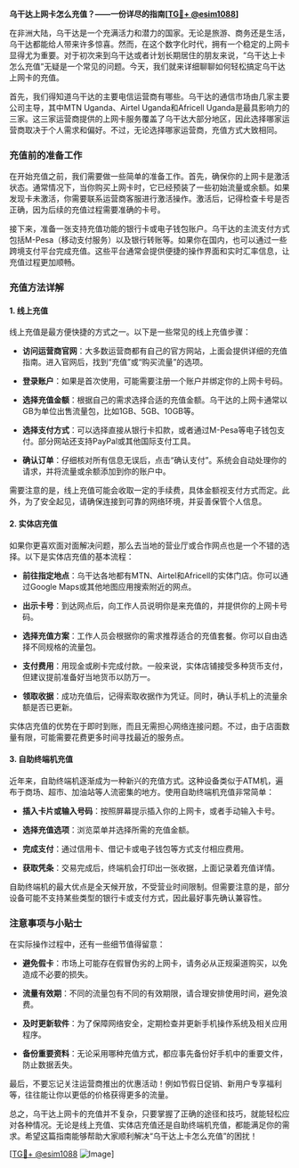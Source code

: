 **乌干达上网卡怎么充值？——一份详尽的指南[[TG💪+ @esim1088](https://t.me/s/esim1088)]**

在非洲大陆，乌干达是一个充满活力和潜力的国家。无论是旅游、商务还是生活，乌干达都能给人带来许多惊喜。然而，在这个数字化时代，拥有一个稳定的上网卡显得尤为重要。对于初次来到乌干达或者计划长期居住的朋友来说，“乌干达上卡怎么充值”无疑是一个常见的问题。今天，我们就来详细聊聊如何轻松搞定乌干达上网卡的充值。

首先，我们得知道乌干达的主要电信运营商有哪些。乌干达的通信市场由几家主要公司主导，其中MTN Uganda、Airtel Uganda和Africell Uganda是最具影响力的三家。这三家运营商提供的上网卡服务覆盖了乌干达大部分地区，因此选择哪家运营商取决于个人需求和偏好。不过，无论选择哪家运营商，充值方式大致相同。

### 充值前的准备工作

在开始充值之前，我们需要做一些简单的准备工作。首先，确保你的上网卡是激活状态。通常情况下，当你购买上网卡时，它已经预装了一些初始流量或余额。如果发现卡未激活，你需要联系运营商客服进行激活操作。激活后，记得检查卡号是否正确，因为后续的充值过程需要准确的卡号。

接下来，准备一张支持充值功能的银行卡或电子钱包账户。乌干达的主流支付方式包括M-Pesa（移动支付服务）以及银行转账等。如果你在国内，也可以通过一些跨境支付平台完成充值。这些平台通常会提供便捷的操作界面和实时汇率信息，让充值过程更加顺畅。

### 充值方法详解

#### 1. 线上充值

线上充值是最方便快捷的方式之一。以下是一些常见的线上充值步骤：

- **访问运营商官网**：大多数运营商都有自己的官方网站，上面会提供详细的充值指南。进入官网后，找到“充值”或“购买流量”的选项。
  
- **登录账户**：如果是首次使用，可能需要注册一个账户并绑定你的上网卡号码。

- **选择充值金额**：根据自己的需求选择合适的充值金额。乌干达的上网卡通常以GB为单位出售流量包，比如1GB、5GB、10GB等。

- **选择支付方式**：可以选择直接从银行卡扣款，或者通过M-Pesa等电子钱包支付。部分网站还支持PayPal或其他国际支付工具。

- **确认订单**：仔细核对所有信息无误后，点击“确认支付”。系统会自动处理你的请求，并将流量或余额添加到你的账户中。

需要注意的是，线上充值可能会收取一定的手续费，具体金额视支付方式而定。此外，为了安全起见，请确保连接到可靠的网络环境，并妥善保管个人信息。

#### 2. 实体店充值

如果你更喜欢面对面解决问题，那么去当地的营业厅或合作网点也是一个不错的选择。以下是实体店充值的基本流程：

- **前往指定地点**：乌干达各地都有MTN、Airtel和Africell的实体门店。你可以通过Google Maps或其他地图应用搜索附近的网点。

- **出示卡号**：到达网点后，向工作人员说明你是来充值的，并提供你的上网卡号码。

- **选择充值方案**：工作人员会根据你的需求推荐适合的充值套餐。你可以自由选择不同规格的流量包。

- **支付费用**：用现金或刷卡完成付款。一般来说，实体店铺接受多种货币支付，但建议提前准备好当地货币以防万一。

- **领取收据**：成功充值后，记得索取收据作为凭证。同时，确认手机上的流量余额是否已更新。

实体店充值的优势在于即时到账，而且无需担心网络连接问题。不过，由于店面数量有限，可能需要花费更多时间寻找最近的服务点。

#### 3. 自助终端机充值

近年来，自助终端机逐渐成为一种新兴的充值方式。这种设备类似于ATM机，遍布于商场、超市、加油站等人流密集的地方。使用自助终端机充值非常简单：

- **插入卡片或输入号码**：按照屏幕提示插入你的上网卡，或者手动输入卡号。

- **选择充值选项**：浏览菜单并选择所需的充值金额。

- **完成支付**：通过信用卡、借记卡或电子钱包等方式支付相应费用。

- **获取凭条**：交易完成后，终端机会打印出一张收据，上面记录着充值详情。

自助终端机的最大优点是全天候开放，不受营业时间限制。但需要注意的是，部分设备可能不支持某些类型的银行卡或支付方式，因此最好事先确认兼容性。

### 注意事项与小贴士

在实际操作过程中，还有一些细节值得留意：

- **避免假卡**：市场上可能存在假冒伪劣的上网卡，请务必从正规渠道购买，以免造成不必要的损失。

- **流量有效期**：不同的流量包有不同的有效期限，请合理安排使用时间，避免浪费。

- **及时更新软件**：为了保障网络安全，定期检查并更新手机操作系统及相关应用程序。

- **备份重要资料**：无论采用哪种充值方式，都应事先备份好手机中的重要文件，防止数据丢失。

最后，不要忘记关注运营商推出的优惠活动！例如节假日促销、新用户专享福利等，往往能让你以更低的价格获得更多的流量。

总之，乌干达上网卡的充值并不复杂，只要掌握了正确的途径和技巧，就能轻松应对各种情况。无论是线上充值、实体店充值还是自助终端机充值，都能满足你的需求。希望这篇指南能够帮助大家顺利解决“乌干达上卡怎么充值”的困扰！

[[TG💪+ @esim1088](https://t.me/s/esim1088) ![Image](https://i.postimg.cc/4NQfJmqS/Snipaste-2025-05-13-00-14-12.png)]
